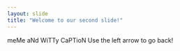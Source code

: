 ```yaml
---
layout: slide
title: "Welcome to our second slide!"
---
```

meMe aNd WiTTy CaPTioN
Use the left arrow to go back!
